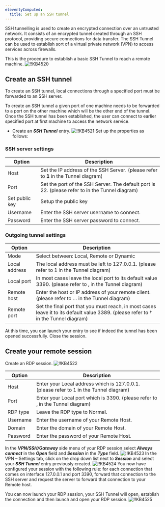 ```yaml
---
eleventyComputed:
  title: Set up an SSH tunnel
---
```

SSH tunnelling is used to create an encrypted connection over an untrusted network. It consists of an encrypted tunnel created through an SSH protocol, providing secure connections for data transfer. The SSH Tunnel can be used to establish sort of a virtual private network (VPN) to access services across firewalls.

This is the procedure to establish a basic SSH Tunnel to reach a remote machine.
![!!KB4520](https://cdnweb.devolutions.net/docs/docs_en_kb_KB4520.png)

## Create an SSH tunnel
To create an SSH tunnel, local connections through a specified port must be forwarded to an SSH server.

To create an SSH tunnel a given port of one machine needs to be forwarded to a port on the other machine which will be the other end of the tunnel. Once the SSH tunnel has been established, the user can connect to earlier specified port at first machine to access the network service.
* Create an ***SSH Tunnel*** entry.
![!!KB4521](https://cdnweb.devolutions.net/docs/docs_en_kb_KB4521.png)
Set up the properties as follows:

### SSH server settings
| Option         | Description                                                                                     |
|----------------|-------------------------------------------------------------------------------------------------|
| Host           | Set the IP address of the SSH Server. (please refer to **1** in the Tunnel diagram)             |
| Port           | Set the port of the SSH Server. The default port is 22. (please refer to in the Tunnel diagram) |
| Set public key | Setup the public key                                                                            |
| Username       | Enter the SSH server username to connect.                                                       |
| Password       | Enter the SSH server password to connect.                                                       |

### Outgoing tunnel settings
| Option        | Description                                                                                             |
|---------------|---------------------------------------------------------------------------------------------------------|
| Mode          | Select between: Local, Remote or Dynamic                                                                |
| Local address | The local address must be left to 127.0.0.1. (please refer to 1 in the Tunnel diagram)                  |
| Local port    | In most cases leave the local port to its default value 3390. (please refer to ‚ in the Tunnel diagram) |
| Remote host   | Enter the host or IP address of your remote client. (please refer to … in the Tunnel diagram)           |
| Remote port   | Set the final port that you must reach, in most cases leave it to its default value 3389. (please refer to † in the Tunnel diagram) |

At this time, you can launch your entry to see if indeed the tunnel has been opened successfully. Close the session.

## Create your remote session
Create an RDP session.
![!!KB4522](https://cdnweb.devolutions.net/docs/docs_en_kb_KB4522.png)

| Option   | Description                                                                            |
|----------|----------------------------------------------------------------------------------------|
| Host     | Enter your Local address which is 127.0.0.1. (please refer to 1 in the Tunnel diagram) |
| Port     | Enter your Local port which is 3390. (please refer to ‚ in the Tunnel diagram)         |
| RDP type | Leave the RDP type to Normal.                                                          |
| Username | Enter the username of your Remote Host.                                                |
| Domain   | Enter the domain of your Remote Host.                                                  |
| Password | Enter the password of your Remote Host.                                                |

In the ***VPN/SSH/Gateway*** side menu of your RDP session select ***Always connect*** in the ***Open*** field and ***Session*** in the ***Type*** field.
![!!KB4523](https://cdnweb.devolutions.net/docs/docs_en_kb_KB4523.png)
In the VPN – Settings tab, click on the drop down list next to ***Session*** and select your ***SSH Tunnel*** entry previously created.
![!!KB4524](https://cdnweb.devolutions.net/docs/docs_en_kb_KB4524.png)
You now have configured your session with the following rule: for each connection that comes on interface 127.0.0.1 and port 3390, forward that connection to the SSH server and request the server to forward that connection to your Remote host.

You can now launch your RDP session, your SSH Tunnel will open, establish the connection and then launch and open your RDP session.
![!!KB4525](https://cdnweb.devolutions.net/docs/docs_en_kb_KB4525.png)
